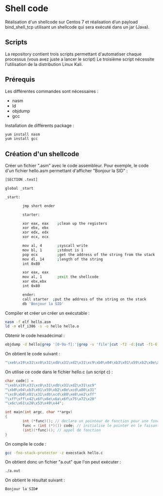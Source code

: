 # Shell code

Réalisation d'un shellcode sur Centos 7 et réalisation d’un payload bind_shell_tcp utilisant un shellcode qui sera exécuté dans un jar (Java).

## Scripts

La repository contient trois scripts permettant d'automatiser chaque processus (vous avez juste a lancer le script)
Le troisième script nécessite l'utilisation de la distribution Linux Kali.

## Prérequis

Les différentes commandes sont nécessaires :

* nasm
* ld
* objdump
* gcc

Installation de différents package :

```bash
yum install nasm
yum install gcc
```

## Création d'un shellcode

Créer un fichier ".asm" avec le code assembleur.
Pour exemple, le code d'un fichier hello.asm permettant d'afficher "Bonjour la SID" :

```bash
[SECTION .text]

global _start

_start:

        jmp short ender

        starter:

        xor eax, eax    ;clean up the registers
        xor ebx, ebx
        xor edx, edx
        xor ecx, ecx

        mov al, 4       ;syscall write
        mov bl, 1       ;stdout is 1
        pop ecx         ;get the address of the string from the stack
        mov dl, 14      ;length of the string
        int 0x80

        xor eax, eax
        mov al, 1       ;exit the shellcode
        xor ebx,ebx
        int 0x80

        ender:
        call starter  ;put the address of the string on the stack
        db 'Bonjour la SID'
```

Compiler et créer un créer un exécutable :

```bash
nasm -f elf hello.asm
ld -m elf_i386 -s -o hello hello.o
```

Obtenir le code hexadécimal :

```bash
objdump -d hello|grep '[0-9a-f]:'|grep -v 'file'|cut -f2 -d:|cut -f1-6 -d' '|tr -s ' '|tr '\t' ' '|sed 's/ $//g'|sed 's/ /\\x/g'|paste -d '' -s |sed 's/^/"/'|sed 's/$/"/g'
```

On obtient le code suivant :

```bash
"\xeb\x19\x31\xc0\x31\xdb\x31\xd2\x31\xc9\xb0\x04\xb3\x01\x59\xb2\x0e\xcd\x80\x31\xc0\xb0\x01\x31\xdb\xcd\x80\xe8\xe2\xff\xff\xff\x42\x6f\x6e\x6a\x6f\x75\x72\x20\x6c\x61\x20\x53\x49\x44"
```

On utilise ce code dans le fichier hello.c (un script c) :

```c
char code[] =
"\xeb\x19\x31\xc0\x31\xdb\x31\xd2\x31\xc9"
"\xb0\x04\xb3\x01\x59\xb2\x0e\xcd\x80\x31"
"\xc0\xb0\x01\x31\xdb\xcd\x80\xe8\xe2\xff"
"\xff\xff\x42\x6f\x6e\x6a\x6f\x75\x72\x20"
"\x6c\x61\x20\x53\x49\x44";

int main(int argc, char **argv)
{
        int (*func)(); // declare un pointeur de fonction pour une fonction, arguments non spécifiés et retourne un int
        func = (int (*)()) code; // initialise le pointer en le faisant pointer sur code
        (int)(*func)(); // appel de fonction
}
```

On compile le code :

```bash
gcc -fno-stack-protector -z execstack hello.c
```

On obtient donc un fichier "a.out" que l'on peut exécuter :

```bash
./a.out
```

On obtient le résultat suivant :

```bash
Bonjour la SID#
```
